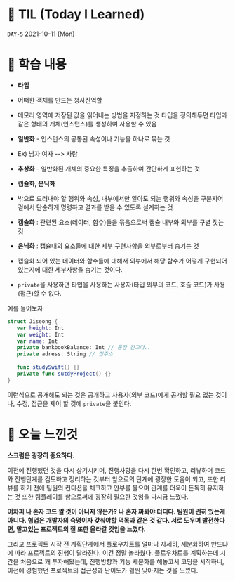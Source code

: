 # 📌 TIL (Today I Learned)
```DAY-5```
2021-10-11 (Mon)

# 📖 학습 내용
- **타입** 
 - 어떠한 객체를 만드는 청사진역할

 - 메모리 영역에 저장된 값을 읽어내는 방법을 지정하는 것 타입을 정의해두면 타입과 같은 형태의 개체(인스턴스)를 생성하여 사용할 수 있음

- **일반화** - 인스턴스의 공통된 속성이나 기능을 하나로 묶는 것 
 - Ex) 남자 여자 --> 사람

-  **추상화** - 일반화된 개체의 중요한 특징을 추출하여 간단하게 표현하는 것

-  **캡슐화, 은닉화**
 - 밖으로 드러내야 할 행위와 속성, 내부에서만 알아도 되는 행위와 속성을 구분지어 겉에서 단순하게 명령하고 결과를 받을 수 있도록 설계하는 것
 
 -  **캡슐화** : 관련된 요소(데이터, 함수)들을 묶음으로써 캡슐 내부와 외부를 구별 짓는 것

-  **은닉화** : 캡슐내의 요소들에 대한 세부 구현사항을 외부로부터 숨기는 것

 -  캡슐화 되어 있는 데이터와 함수들에 대해서 외부에서 해당 함수가 어떻게 구현되어 있는지에 대한 세부사항을 숨기는 것이다.
 
-  ```private```을 사용하면 타입을 사용하는 사용자(타입 외부의 코드, 호출 코드)가 사용(접근)할 수 없다.

 예를 들어보자
 
 ```swift
 struct Jiseong {
 	var height: Int
 	var weight: Int
 	var name: Int
 	private bankbookBalance: Int // 통장 잔고다..
 	private adress: String // 집주소
 	
 	func studySwift() {} 
 	private func sutdyProject() {}
 }
 ```
 이런식으로 공개해도 되는 것은 공개하고 사용자(외부 코드)에게 공개할 필요 없는 것이나, 수정, 접근을 제어 할 것에 ```private```을 붙인다.
 
 
# 🧐 오늘 느낀것
**스크럼은 굉장히 중요하다.**

이전에 진행했던 것을 다시 상기시키며, 진행사항을 다시 한번 확인하고, 리뷰하며 코드와 진행단계를 검토하고 정리하는 것부터 앞으로의 단계에 굉장한 도움이 되고, 또한 리뷰를 하기 전에 팀원의 컨디션을 체크하고 안부를 물으며 관계를 더욱이 돈독히 유지하는 것 또한 팀플레이를 함으로써에 굉장히 필요한 것임을 다시금 느꼈다. 

**어차피 나 혼자 코드 짤 것이 아니지 않은가? 나 혼자 짜봐야 더디다. 팀원이 괜히 있는게 아니다. 협업은 개발자의 숙명이자 갖춰야할 덕목과 같은 것 같다. 서로 도우며 발전한다면, 맡고있는 프로젝트의 질 또한 올라갈 것임을 느꼈다.**

그리고 프로젝트 시작 전 계획단계에서 플로우차트를 얼마나 자세히, 세분화하여 만드냐에 따라 프로젝트의 진행이 달라진다. 이건 정말 놀라웠다. 플로우차트를 계획하는데 시간을 처음으로 꽤 투자해봤는데, 진행방향과 기능 세분화를 해놓고서 코딩을 시작하니, 이전에 경험했던 프로젝트의 접근성과 난이도가 훨씬 낮아지는 것을 느꼈다.